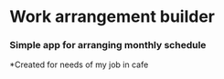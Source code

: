 # Work arrangement builder
### Simple app for arranging monthly schedule
*Created for needs of my job in cafe
